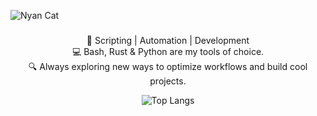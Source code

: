 ![Nyan Cat](https://gifdb.com/images/high/nyan-cat-rbnlqzxbgvei37v8.gif)

<h3 align="center"></h3>
<p align="center">🚀 Scripting | Automation | Development<br> 💻 Bash, Rust & Python are my tools of choice.<br>🔍 Always exploring new ways to optimize workflows and build cool projects.</p>


<p align="center">
  <img src="https://github-readme-stats.vercel.app/api/top-langs/?username=adaevol&layout=compact&theme=dracula" alt="Top Langs">
</p>
